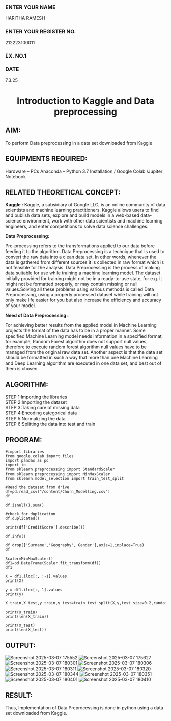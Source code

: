 <H3>ENTER YOUR NAME</H3> HARITHA RAMESH
<H3>ENTER YOUR REGISTER NO.</H3> 212223100011
<H3>EX. NO.1</H3>
<H3>DATE</H3>7.3.25
<H1 ALIGN =CENTER> Introduction to Kaggle and Data preprocessing</H1>

## AIM:

To perform Data preprocessing in a data set downloaded from Kaggle

## EQUIPMENTS REQUIRED:
Hardware – PCs
Anaconda – Python 3.7 Installation / Google Colab /Jupiter Notebook

## RELATED THEORETICAL CONCEPT:

**Kaggle :**
Kaggle, a subsidiary of Google LLC, is an online community of data scientists and machine learning practitioners. Kaggle allows users to find and publish data sets, explore and build models in a web-based data-science environment, work with other data scientists and machine learning engineers, and enter competitions to solve data science challenges.

**Data Preprocessing:**

Pre-processing refers to the transformations applied to our data before feeding it to the algorithm. Data Preprocessing is a technique that is used to convert the raw data into a clean data set. In other words, whenever the data is gathered from different sources it is collected in raw format which is not feasible for the analysis.
Data Preprocessing is the process of making data suitable for use while training a machine learning model. The dataset initially provided for training might not be in a ready-to-use state, for e.g. it might not be formatted properly, or may contain missing or null values.Solving all these problems using various methods is called Data Preprocessing, using a properly processed dataset while training will not only make life easier for you but also increase the efficiency and accuracy of your model.

**Need of Data Preprocessing :**

For achieving better results from the applied model in Machine Learning projects the format of the data has to be in a proper manner. Some specified Machine Learning model needs information in a specified format, for example, Random Forest algorithm does not support null values, therefore to execute random forest algorithm null values have to be managed from the original raw data set.
Another aspect is that the data set should be formatted in such a way that more than one Machine Learning and Deep Learning algorithm are executed in one data set, and best out of them is chosen.


## ALGORITHM:
STEP 1:Importing the libraries<BR>
STEP 2:Importing the dataset<BR>
STEP 3:Taking care of missing data<BR>
STEP 4:Encoding categorical data<BR>
STEP 5:Normalizing the data<BR>
STEP 6:Splitting the data into test and train<BR>

##  PROGRAM:
```
#import libraries
from google.colab import files
import pandas as pd
import io
from sklearn.preprocessing import StandardScaler
from sklearn.preprocessing import MinMaxScaler
from sklearn.model_selection import train_test_split

#Read the dataset from drive
df=pd.read_csv("/content/Churn_Modelling.csv")
df

df.isnull().sum()

#check for duplication
df.duplicated()

print(df['CreditScore'].describe())

df.info()

df.drop(['Surname','Geography','Gender'],axis=1,inplace=True)
df

Scaler=MinMaxScaler()
df1=pd.DataFrame(Scaler.fit_transform(df))
df1

X = df1.iloc[:, :-1].values
print(X)

y = df1.iloc[:,-1].values
print(y)

X_train,X_test,y_train,y_test=train_test_split(X,y,test_size=0.2,random_state=25)

print(X_train)
print(len(X_train))

print(X_test)
print(len(X_test))
```


## OUTPUT:
![Screenshot 2025-03-07 175552](https://github.com/user-attachments/assets/0ffce58a-f05c-44b1-84e5-00248c90b114)
![Screenshot 2025-03-07 175627](https://github.com/user-attachments/assets/005fa127-0124-4cb2-958a-d85a657e413c)
![Screenshot 2025-03-07 180301](https://github.com/user-attachments/assets/d00e28b3-7961-4942-a514-899d99f1aed1)
![Screenshot 2025-03-07 180306](https://github.com/user-attachments/assets/1197f4b0-a8b9-4d8a-972a-538ed490bbaa)
![Screenshot 2025-03-07 180311](https://github.com/user-attachments/assets/f27264fe-bdc9-4d83-8014-92f2d7204a19)
![Screenshot 2025-03-07 180320](https://github.com/user-attachments/assets/628baeca-a721-4e3e-a118-561799024342)
![Screenshot 2025-03-07 180344](https://github.com/user-attachments/assets/8022088c-df2f-4343-89bf-d8f3596fee74)
![Screenshot 2025-03-07 180351](https://github.com/user-attachments/assets/4fb3aa50-582b-4fb4-8c6c-f40489ecdc3b)
![Screenshot 2025-03-07 180401](https://github.com/user-attachments/assets/bec0cfb2-da2e-4fa0-a138-d9591e195219)
![Screenshot 2025-03-07 180410](https://github.com/user-attachments/assets/8524a558-f8fe-4f25-9317-9e1d1a01c680)















## RESULT:
Thus, Implementation of Data Preprocessing is done in python  using a data set downloaded from Kaggle.


